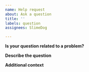 ```yaml
---
name: Help request
about: Ask a question
title: ''
labels: question
assignees: SlimeDog

---
```


**Is your question related to a problem?**
<!-- A clear and concise description of the problem. Add text after this comment. -->


**Describe the question**
<!-- A clear and concise statement of the question. Add text after this comment. -->


**Additional context**
<!-- Add any other context or screenshots that would help us understand the question. Add text after this comment. -->
